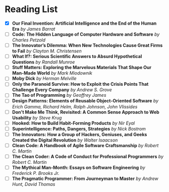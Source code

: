 # Reading List
- [x] **Our Final Invention: Artificial Intelligence and the End of the Human Era** *by James Barrat*
- [ ] **Code: The Hidden Language of Computer Hardware and Software** *by Charles Petzold*
- [ ] **The Innovator’s Dilemma: When New Technologies Cause Great Firms to Fail** *by Clayton M. Christensen*
- [ ] **What If?: Serious Scientific Answers to Absurd Hypothetical Questions** *by Randall Munroe*
- [ ] **Stuff Matters: Exploring the Marvelous Materials That Shape Our Man-Made World** *by Mark Miodownik*
- [ ] **Moby Dick** *by Herman Melville*
- [ ] **Only the Paranoid Survive: How to Exploit the Crisis Points That Challenge Every Company** *by Andrew S. Grove*
- [ ] **The Tao of Programming** *by Geoffrey James*
- [ ] **Design Patterns: Elements of Reusable Object-Oriented Software** *by Erich Gamma, Richard Helm, Ralph Johnson, John Vlissides*
- [ ] **Don't Make Me Think, Revisited: A Common Sense Approach to Web Usability** *by Steve Krug*
- [ ] **Hooked: How to Build Habit-Forming Products** *by Nir Eyal*
- [ ] **Superintelligence: Paths, Dangers, Strategies** *by Nick Bostrom*
- [ ] **The Innovators: How a Group of Hackers, Geniuses, and Geeks Created the Digital Revolution** *by Walter Isaacson*
- [ ] **Clean Code: A Handbook of Agile Software Craftsmanship** *by Robert C. Martin*
- [ ] **The Clean Coder: A Code of Conduct for Professional Programmers** *by Robert C. Martin*
- [ ] **The Mythical Man-Month: Essays on Software Engineering** *by Frederick P. Brooks Jr.*
- [ ] **The Pragmatic Programmer: From Journeyman to Master** *by Andrew Hunt, David Thomas* 

